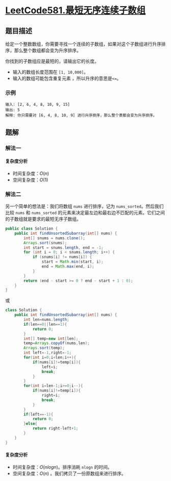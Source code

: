 # [LeetCode581.最短无序连续子数组](https://leetcode-cn.com/problems/shortest-unsorted-continuous-subarray/)
## 题目描述
给定一个整数数组，你需要寻找一个连续的子数组，如果对这个子数组进行升序排序，那么整个数组都会变为升序排序。

你找到的子数组应是最短的，请输出它的长度。

- 输入的数组长度范围在 `[1, 10,000]`。
- 输入的数组可能包含重复元素 ，所以升序的意思是`<=`。
### 示例
```
输入: [2, 6, 4, 8, 10, 9, 15]
输出: 5
解释: 你只需要对 [6, 4, 8, 10, 9] 进行升序排序，那么整个表都会变为升序排序。
```
## 题解
### 解法一
#### 复杂度分析
- 时间复杂度：$O(n)$
- 空间复杂度：$O(1)$
### 解法二
另一个简单的想法是：我们将数组 `nums` 进行排序，记为 `nums_sorted`。然后我们比较 `nums` 和 `nums_sorted` 的元素来决定最左边和最右边不匹配的元素。它们之间的子数组就是要求的最短无序子数组。
```java
public class Solution {
    public int findUnsortedSubarray(int[] nums) {
        int[] snums = nums.clone();
        Arrays.sort(snums);
        int start = snums.length, end = -1;
        for (int i = 0; i < snums.length; i++) {
            if (snums[i] != nums[i]) {
                start = Math.min(start, i);
                end = Math.max(end, i);
            }
        }
        return (end - start >= 0 ? end - start + 1 : 0);
    }
}
```
或
```java
class Solution {
    public int findUnsortedSubarray(int[] nums) {
        int len=nums.length;
        if(len==0||len==1){
            return 0;
        }
        int[] temp=new int[len];
        temp=Arrays.copyOf(nums,len);
        Arrays.sort(temp);
        int left=-1,right=-1;
        for(int i=0;i<len;i++){
            if(nums[i]!=temp[i]){
                left=i;
                break;
            }
        }
        for(int i=len-1;i>=0;i--){
            if(nums[i]!=temp[i]){
                right=i;
                break;
            }
        }
        if(left==-1){
            return 0;
        }else{
            return right-left+1;
        }
    }
}
```
#### 复杂度分析
- 时间复杂度：$O(nlogn)$。排序消耗 `nlogn` 的时间。
- 空间复杂度：$O(n)$ 。我们拷贝了一份原数组来进行排序。
